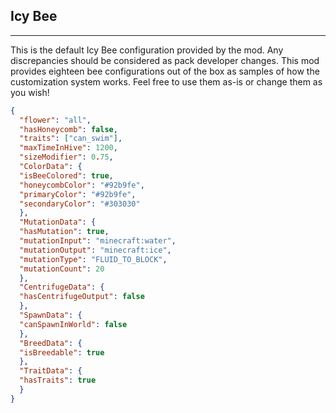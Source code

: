 ## **Icy Bee**
***
This is the default Icy Bee configuration provided by the mod. Any discrepancies should be considered as pack developer changes. This mod provides eighteen bee configurations out of the box as samples of how the customization system works. Feel free to use them as-is or change them as you wish!

```json
{  
  "flower": "all",  
  "hasHoneycomb": false,  
  "traits": ["can_swim"],  
  "maxTimeInHive": 1200,  
  "sizeModifier": 0.75,  
  "ColorData": {  
  "isBeeColored": true,  
  "honeycombColor": "#92b9fe",  
  "primaryColor": "#92b9fe",  
  "secondaryColor": "#303030"  
  },  
  "MutationData": {  
  "hasMutation": true,  
  "mutationInput": "minecraft:water",  
  "mutationOutput": "minecraft:ice",  
  "mutationType": "FLUID_TO_BLOCK",  
  "mutationCount": 20  
  },  
  "CentrifugeData": {  
  "hasCentrifugeOutput": false  
  },  
  "SpawnData": {  
  "canSpawnInWorld": false  
  },  
  "BreedData": {  
  "isBreedable": true  
  },  
  "TraitData": {  
  "hasTraits": true  
  }  
}
```
<!--stackedit_data:
eyJoaXN0b3J5IjpbMTU3NzIyMDk4NF19
-->